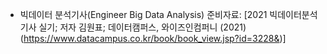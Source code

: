 - 빅데이터 분석기사(Engineer Big Data Analysis) 준비자료: [2021 빅데이터분석기사 실기; 저자 김원표; 데이터캠퍼스, 와이즈인컴퍼니 (2021)(https://www.datacampus.co.kr/book/book_view.jsp?id=3228&)]